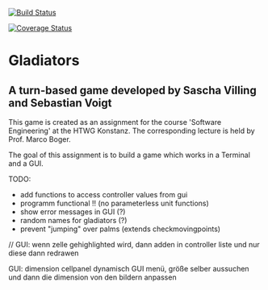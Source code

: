 [![Build Status](https://travis-ci.org/VoigtSebastian/de.htwg.se.Gladiators.svg?branch=master)](https://travis-ci.org/VoigtSebastian/de.htwg.se.Gladiators)

[![Coverage Status](https://coveralls.io/repos/github/VoigtSebastian/de.htwg.se.Gladiators/badge.svg?branch=master)](https://coveralls.io/github/VoigtSebastian/de.htwg.se.Gladiators?branch=master)

# Gladiators
## A turn-based game developed by Sascha Villing and Sebastian Voigt

This game is created as an assignment for the course 'Software Engineering' at the HTWG Konstanz.
The corresponding lecture is held by Prof. Marco Boger.

The goal of this assignment is to build a game which works in a Terminal and a GUI.

TODO:
- add functions to access controller values from gui
- programm functional !! (no parameterless unit functions)
- show error messages in GUI (?)
- random names for gladiators (?) 
- prevent "jumping" over palms (extends checkmovingpoints)

//
GUI:
wenn zelle gehighlighted wird, dann adden in controller liste 
und nur diese dann redrawen

GUI:
dimension cellpanel dynamisch
GUI menü, größe selber aussuchen und dann die dimension von den bildern anpassen